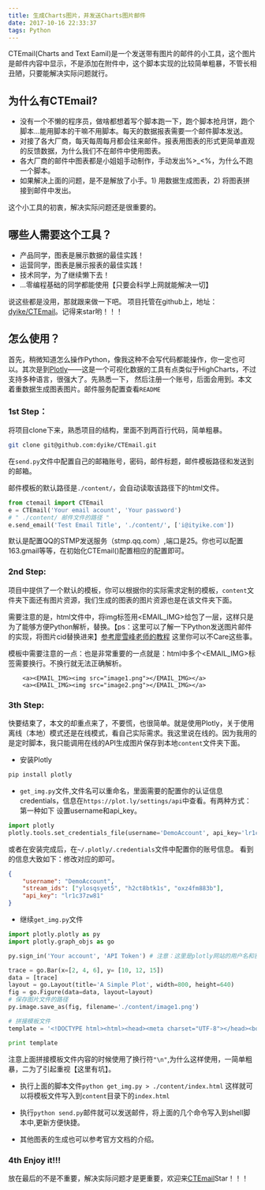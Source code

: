 ```yaml
---
title: 生成Charts图片，并发送Charts图片邮件
date: 2017-10-16 22:33:37
tags: Python
---
```


CTEmail(Charts and Text Eamil)是一个发送带有图片的邮件的小工具，这个图片是邮件内容中显示，不是添加在附件中，这个脚本实现的比较简单粗暴，不管长相丑陋，只要能解决实际问题就行。

## 为什么有CTEmail?

* 没有一个不懒的程序员，做啥都想着写个脚本跑一下，跑个脚本抢月饼，跑个脚本...能用脚本的干嘛不用脚本。每天的数据报表需要一个邮件脚本发送。
* 对接了各大厂商，每天每周每月都会往来邮件。报表用图表的形式更简单直观的反馈数据，为什么我们不在邮件中使用图表。
* 各大厂商的邮件中图表都是小姐姐手动制作，手动发出%>_<%，为什么不跑一个脚本。
* 如果解决上面的问题，是不是解放了小手。1) 用数据生成图表，2) 将图表拼接到邮件中发出。

这个小工具的初衷，解决实际问题还是很重要的。

## 哪些人需要这个工具？

* 产品同学，图表是展示数据的最佳实践！
* 运营同学，图表是展示报表的最佳实践！
* 技术同学，为了继续懒下去！
* ...零编程基础的同学都能使用【只要会科学上网就能解决一切】

说这些都是没用，那就跟来做一下吧。
项目托管在github上，地址：[dyike/CTEmail](https://github.com/dyike/CTEmail)。记得来star哟！！！

## 怎么使用？

首先，稍微知道怎么操作Python，像我这种不会写代码都能操作，你一定也可以。其次是到[Plotly](https://plot.ly/python/getting-started/)——这是一个可视化数据的工具有点类似于HighCharts，不过支持多种语言，很强大了。先熟悉一下， 然后注册一个账号，后面会用到。本文着重数据生成图表图片。邮件服务配置查看`README`

### 1st Step：
将项目clone下来，熟悉项目的结构，里面不到两百行代码，简单粗暴。

```bash
git clone git@github.com:dyike/CTEmail.git
```

在`send.py`文件中配置自己的邮箱账号，密码，邮件标题，邮件模板路径和发送到的邮箱。

邮件模板的默认路径是`./content/`，会自动读取该路径下的html文件。

```python
from ctemail import CTEmail
e = CTEmail('Your email acount', 'Your password')
# " ./content/ 邮件文件的路径 "
e.send_email('Test Email Title', './content/', ['i@ityike.com'])
```

默认是配置QQ的STMP发送服务（stmp.qq.com）,端口是25。你也可以配置163.gmail等等，在初始化CTEmail()配置相应的配置即可。


### 2nd Step:

项目中提供了一个默认的模板，你可以根据你的实际需求定制的模板，`content`文件夹下面还有图片资源，我们生成的图表的图片资源也是在该文件夹下面。

需要注意的是，html文件中，将img标签用<EMAIL_IMG>给包了一层，这样只是为了能够方便Python解析，替换。【ps：这里可以了解一下Python发送图片邮件的实现，将图片cid替换进来】[参考廖雪峰老师的教程](https://www.liaoxuefeng.com/wiki/001374738125095c955c1e6d8bb493182103fac9270762a000/001386832745198026a685614e7462fb57dbf733cc9f3ad000) 这里你可以不Care这些事。

模板中需要注意的一点：也是非常重要的一点就是：html中多个<EMAIL_IMG>标签需要换行。不换行就无法正确解析。
```
    <a><EMAIL_IMG><img src="image1.png"></EMAIL_IMG></a>
    <a><EMAIL_IMG><img src="image2.png"></EMAIL_IMG></a>
```

### 3th Step:

快要结束了，本文的却重点来了，不要慌，也很简单。就是使用Plotly，关于使用离线（本地）模式还是在线模式，看自己实际需求。我这里说在线的。因为我用的是定时脚本，我只能调用在线的API生成图片保存到本地`content`文件夹下面。

* 安装Plotly
```bash
pip install plotly 
```

* `get_img.py`文件,文件名可以重命名，里面需要的配置你的认证信息credentials，信息在`https://plot.ly/settings/api`中查看。有两种方式：第一种如下
设置username和api_key。

```python
import plotly 
plotly.tools.set_credentials_file(username='DemoAccount', api_key='lr1c37zw81')
```

或者在安装完成后，在`~/.plotly/.credentials`文件中配置你的账号信息。
看到的信息大致如下：修改对应的即可。
```json
{
    "username": "DemoAccount",
    "stream_ids": ["ylosqsyet5", "h2ct8btk1s", "oxz4fm883b"],
    "api_key": "lr1c37zw81"
}
```

* 继续`get_img.py`文件
```python
import plotly.plotly as py
import plotly.graph_objs as go

py.sign_in('Your account', 'API Token') # 注意：这里是plotly网站的用户名和密码

trace = go.Bar(x=[2, 4, 6], y= [10, 12, 15])
data = [trace]
layout = go.Layout(title='A Simple Plot', width=800, height=640)
fig = go.Figure(data=data, layout=layout)
# 保存图片文件的路径
py.image.save_as(fig, filename='./content/image1.png')

# 拼接模板文件
template = '<!DOCTYPE html><html><head><meta charset="UTF-8"></head><body>' + "\n" + '<a><EMAIL_IMG><img src="image1.png"></EMAIL_IMG></a>' + "\n" + '<a><EMAIL_IMG><img src="image2.png"></EMAIL_IMG></a>' + "\n" + '</body></html>'

print template
```

注意上面拼接模板文件内容的时候使用了换行符`"\n"`,为什么这样使用，一简单粗暴，二为了引起重视【这里有坑】。

* 执行上面的脚本文件`python get_img.py > ./content/index.html` 这样就可以将模板文件写入到`content`目录下的`index.html`

* 执行`python send.py`邮件就可以发送邮件，将上面的几个命令写入到shell脚本中,更新方便快捷。

* 其他图表的生成也可以参考官方文档的介绍。

### 4th Enjoy it!!!

放在最后的不是不重要，解决实际问题才是更重要，欢迎来[CTEmail](https://github.com/dyike/CTEmail)Star！！！
